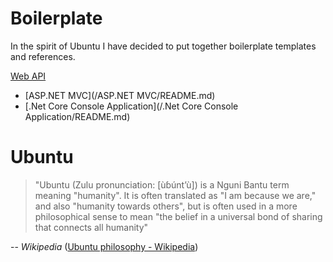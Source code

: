 # Boilerplate

In the spirit of Ubuntu I have decided to put together boilerplate templates and references.

[Web API](Web%20API/README.md)
* [ASP.NET MVC](/ASP.NET MVC/README.md)
* [.Net Core Console Application](/.Net Core Console Application/README.md)

# Ubuntu

> "Ubuntu (Zulu pronunciation: [ùɓúntʼù]) is a Nguni Bantu term meaning "humanity". It is often translated as "I am because we are," and also "humanity towards others", but is often used in a more philosophical sense to mean "the belief in a universal bond of sharing that connects all humanity"

-- *Wikipedia* ([Ubuntu philosophy - Wikipedia](https://en.wikipedia.org/wiki/Ubuntu_philosophy/))